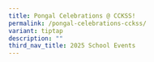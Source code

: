 ```yaml
---
title: Pongal Celebrations @ CCKSS!
permalink: /pongal-celebrations-cckss/
variant: tiptap
description: ""
third_nav_title: 2025 School Events
---
```

